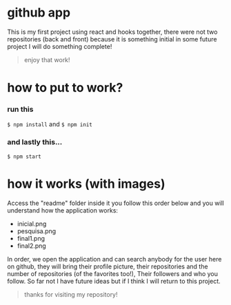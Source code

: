 # github app

This is my first project using react and hooks together, there were not two repositories (back and front) because it is something initial in some future project I will do something complete!

> enjoy that work!

# how to put to work?

### run this

`$ npm install` and `$ npm init`

### and lastly this...

`$ npm start`

# how it works (with images)

Access the "readme" folder inside it you follow this order below and you will understand how the application works:

- inicial.png
- pesquisa.png
- final1.png
- final2.png

In order, we open the application and can search anybody for the user here on github, they will bring their profile picture, their repositories and the number of repositories (of the favorites too!), Their followers and who you follow. So far not I have future ideas but if I think I will return to this project.

> thanks for visiting my repository!
